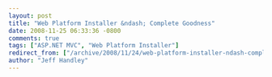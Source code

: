 ```yaml
---
layout: post
title: "Web Platform Installer &ndash; Complete Goodness"
date: 2008-11-25 06:33:36 -0800
comments: true
tags: ["ASP.NET MVC", "Web Platform Installer"]
redirect_from: ["/archive/2008/11/24/web-platform-installer-ndash-complete-goodness.aspx/"]
author: "Jeff Handley"
---
```



